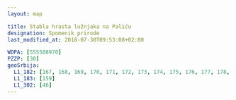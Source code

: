 ```yaml
---
layout: map

title: Stabla hrasta lužnjaka na Paliću
designation: Spomenik prirode
last_modified_at: 2018-07-30T09:53:08+02:00

WDPA: [555588970]
PZZP: [30]
geoSrbija:
  L1_182: [167, 168, 169, 170, 171, 172, 173, 174, 175, 176, 177, 178, 179, 180, 181, 182, 183, 184, 185, 186, 187, 188, 189, 190, 191, 192, 193, 194, 195, 196, 197]
  L1_183: [159]
  L1_302: [46]
---
```

